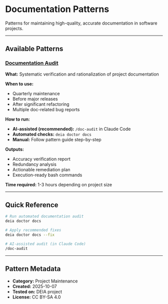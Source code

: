 # Documentation Patterns

Patterns for maintaining high-quality, accurate documentation in software projects.

---

## Available Patterns

### [Documentation Audit](documentation-audit.md)

**What:** Systematic verification and rationalization of project documentation

**When to use:**
- Quarterly maintenance
- Before major releases
- After significant refactoring
- Multiple doc-related bug reports

**How to run:**
- **AI-assisted (recommended):** `/doc-audit` in Claude Code
- **Automated checks:** `deia doctor docs`
- **Manual:** Follow pattern guide step-by-step

**Outputs:**
- Accuracy verification report
- Redundancy analysis
- Actionable remediation plan
- Execution-ready bash commands

**Time required:** 1-3 hours depending on project size

---

## Quick Reference

```bash
# Run automated documentation audit
deia doctor docs

# Apply recommended fixes
deia doctor docs --fix

# AI-assisted audit (in Claude Code)
/doc-audit
```

---

## Pattern Metadata

- **Category:** Project Maintenance
- **Created:** 2025-10-07
- **Tested on:** DEIA project
- **License:** CC BY-SA 4.0
